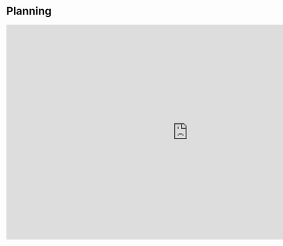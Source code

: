 # Planning

<div class="iframeWrapper">
	<iframe src="https://docs.google.com/presentation/d/e/2PACX-1vRqULLGmPxEwgXj4hrJE-JCvnolwG24ZFdmL9S8bbdyaM8c6Q2EDbG2VUnhbN-SAIzLrv8w_SRSo3N0/embed?start=false&loop=false&delayms=3000" frameborder="0" width="960" height="569" allowfullscreen="true" mozallowfullscreen="true" webkitallowfullscreen="true"></iframe>
</div>